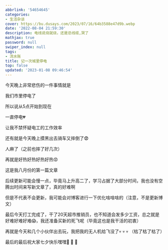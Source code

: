 ```yaml
---
abbrlink: '54654645'
categories:
- 生活杂谈
cover: https://bu.dusays.com/2023/07/16/64b3588e47d9b.webp
date: '2022-08-04 21:59:30'
description: 电线说烧就烧，还是总线缆,哭了
mathjax: true
password: null
swiper_index: null
tags:
- 流水账
title: 记一次城里停电
top: false
updated: '2023-01-08 09:46:54'
---
```

今天晚上非常悲伤的一件事情就是

我们市里停电了

所以说从5点开始到现在

一直停电💔

让我不禁怀疑电工的工作效率

还有就是今天晚上摸黑出去骑车又摔倒了😨

人麻了（之前也摔了好几次）

再就是好热好热好热好热😡

这是我八月份的第一篇文章

后续更新可能会慢一点，毕竟马上升高二了，学习占据了大部分时间，我也没有空腾出时间来写新文章了，真的好难啊

但是不代表不会更新，我可能会对博客进行一下优化啥啥啥的（注意，不是更新博文）

最后今天打工完成了，干了20天超市推销员，也不知道会发多少工资，总之就是好难好难好难😱，我还准备买新的死飞呢（毕竟这也是我干活的初衷）

再就是今天和几个小伙伴出去玩，我把我的无人机给飞没了💀 💀 💀 （枯了枯了枯了）

最后的最后祝大家七夕快乐嘿嘿🌹 🌹 🌹
